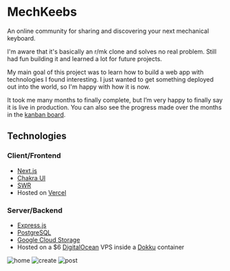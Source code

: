# MechKeebs

An online community for sharing and discovering your next mechanical keyboard.

I'm aware that it's basically an r/mk clone and solves no real problem. Still had fun building it and learned a lot for future projects.

My main goal of this project was to learn how to build a web app with technologies I found interesting. I just wanted to get something deployed out into the world, so I'm happy with how it is now.

It took me many months to finally complete, but I’m very happy to finally say it is live in production. You can also see the progress made over the months in the [kanban board](https://github.com/pzrsa/mechkeebs/projects/1).


## Technologies
### Client/Frontend
- [Next.js](https://nextjs.org/)
- [Chakra UI](https://chakra-ui.com/)
- [SWR](https://swr.vercel.app/)
- Hosted on [Vercel](https://vercel.com/)

### Server/Backend
- [Express.js](http://expressjs.com/)
- [PostgreSQL](https://www.postgresql.org/)
- [Google Cloud Storage](https://cloud.google.com/storage)
- Hosted on a $6 [DigitalOcean](https://www.digitalocean.com/) VPS inside a [Dokku](https://dokku.com/) container

![home](https://user-images.githubusercontent.com/76453314/178122720-086e190d-5d84-4e12-b970-f6d37ec775aa.png)
![create](https://user-images.githubusercontent.com/76453314/178122737-fd3406c9-caae-4f9f-843e-c18ff6516261.png)
![post](https://user-images.githubusercontent.com/76453314/178122742-c980baae-670d-4da8-88ac-67c6580bb30d.png)
